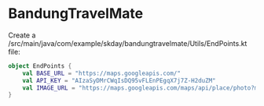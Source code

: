 # BandungTravelMate

Create a /src/main/java/com/example/skday/bandungtravelmate/Utils/EndPoints.kt file:
``` kotlin
object EndPoints {
    val BASE_URL = "https://maps.googleapis.com/"
    val API_KEY = "AIzaSyDMrCWqIsDQ95vFLEnPEgqX7j7Z-H2duZM"
    val IMAGE_URL = "https://maps.googleapis.com/maps/api/place/photo?maxwidth=400&photoreference="
}
```
